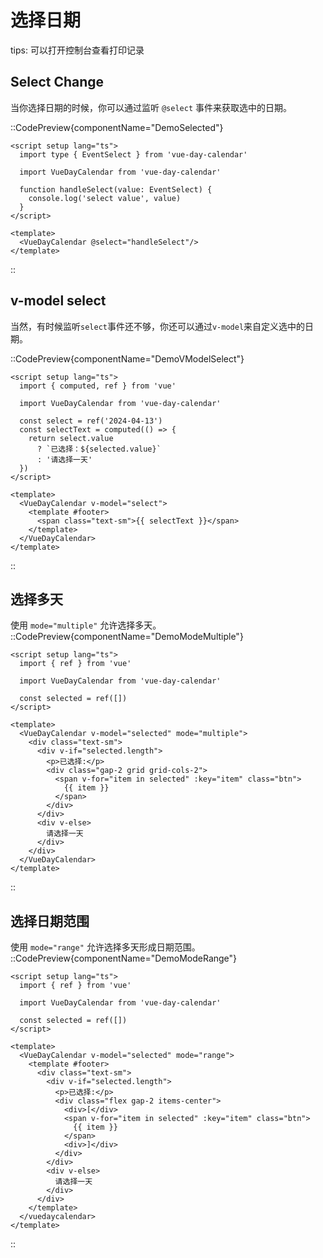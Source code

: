 # 选择日期

tips: 可以打开控制台查看打印记录

## Select Change  
当你选择日期的时候，你可以通过监听 `@select` 事件来获取选中的日期。

::CodePreview{componentName="DemoSelected"}
```vue
<script setup lang="ts">
  import type { EventSelect } from 'vue-day-calendar'

  import VueDayCalendar from 'vue-day-calendar'

  function handleSelect(value: EventSelect) {
    console.log('select value', value)
  }
</script>

<template>
  <VueDayCalendar @select="handleSelect"/>
</template>
```
::
## v-model select
当然，有时候监听`select`事件还不够，你还可以通过`v-model`来自定义选中的日期。

::CodePreview{componentName="DemoVModelSelect"}
```vue
<script setup lang="ts">
  import { computed, ref } from 'vue'

  import VueDayCalendar from 'vue-day-calendar'

  const select = ref('2024-04-13')
  const selectText = computed(() => {
    return select.value
      ? `已选择：${selected.value}`
      : '请选择一天'
  })
</script>

<template>
  <VueDayCalendar v-model="select">
    <template #footer>
      <span class="text-sm">{{ selectText }}</span>
    </template>
  </VueDayCalendar>
</template>
```
::

## 选择多天
使用 `mode="multiple"` 允许选择多天。
::CodePreview{componentName="DemoModeMultiple"}
```vue
<script setup lang="ts">
  import { ref } from 'vue'

  import VueDayCalendar from 'vue-day-calendar'

  const selected = ref([])
</script>

<template>
  <VueDayCalendar v-model="selected" mode="multiple">
    <div class="text-sm">
      <div v-if="selected.length">
        <p>已选择:</p>
        <div class="gap-2 grid grid-cols-2">
          <span v-for="item in selected" :key="item" class="btn">
            {{ item }}
          </span>
        </div>
      </div>
      <div v-else>
        请选择一天
      </div>
    </div>
  </VueDayCalendar>
</template>
```
::

## 选择日期范围
使用 `mode="range"` 允许选择多天形成日期范围。
::CodePreview{componentName="DemoModeRange"}
```vue
<script setup lang="ts">
  import { ref } from 'vue'

  import VueDayCalendar from 'vue-day-calendar'

  const selected = ref([])
</script>

<template>
  <VueDayCalendar v-model="selected" mode="range">
    <template #footer>
      <div class="text-sm">
        <div v-if="selected.length">
          <p>已选择:</p>
          <div class="flex gap-2 items-center">
            <div>[</div>
            <span v-for="item in selected" :key="item" class="btn">
              {{ item }}
            </span>
            <div>]</div>
          </div>
        </div>
        <div v-else>
          请选择一天
        </div>
      </div>
    </template>
  </vuedaycalendar>
</template>
```
::

